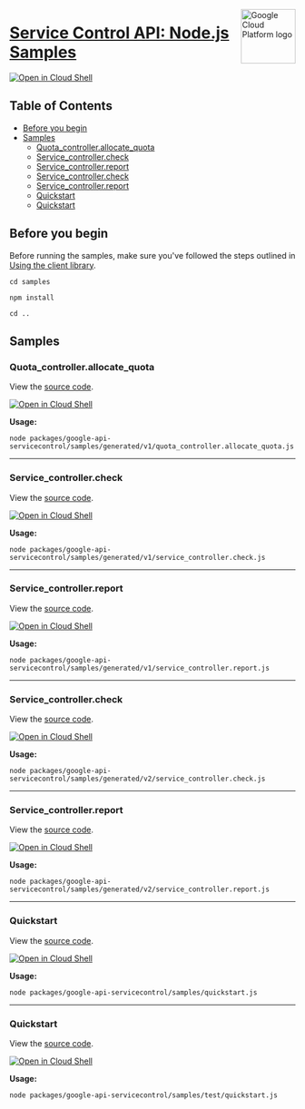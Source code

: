 [//]: # "This README.md file is auto-generated, all changes to this file will be lost."
[//]: # "To regenerate it, use `python -m synthtool`."
<img src="https://avatars2.githubusercontent.com/u/2810941?v=3&s=96" alt="Google Cloud Platform logo" title="Google Cloud Platform" align="right" height="96" width="96"/>

# [Service Control API: Node.js Samples](https://github.com/googleapis/google-cloud-node)

[![Open in Cloud Shell][shell_img]][shell_link]



## Table of Contents

* [Before you begin](#before-you-begin)
* [Samples](#samples)
  * [Quota_controller.allocate_quota](#quota_controller.allocate_quota)
  * [Service_controller.check](#service_controller.check)
  * [Service_controller.report](#service_controller.report)
  * [Service_controller.check](#service_controller.check)
  * [Service_controller.report](#service_controller.report)
  * [Quickstart](#quickstart)
  * [Quickstart](#quickstart)

## Before you begin

Before running the samples, make sure you've followed the steps outlined in
[Using the client library](https://github.com/googleapis/google-cloud-node#using-the-client-library).

`cd samples`

`npm install`

`cd ..`

## Samples



### Quota_controller.allocate_quota

View the [source code](https://github.com/googleapis/google-cloud-node/blob/main/packages/google-api-servicecontrol/samples/generated/v1/quota_controller.allocate_quota.js).

[![Open in Cloud Shell][shell_img]](https://console.cloud.google.com/cloudshell/open?git_repo=https://github.com/googleapis/google-cloud-node&page=editor&open_in_editor=packages/google-api-servicecontrol/samples/generated/v1/quota_controller.allocate_quota.js,samples/README.md)

__Usage:__


`node packages/google-api-servicecontrol/samples/generated/v1/quota_controller.allocate_quota.js`


-----




### Service_controller.check

View the [source code](https://github.com/googleapis/google-cloud-node/blob/main/packages/google-api-servicecontrol/samples/generated/v1/service_controller.check.js).

[![Open in Cloud Shell][shell_img]](https://console.cloud.google.com/cloudshell/open?git_repo=https://github.com/googleapis/google-cloud-node&page=editor&open_in_editor=packages/google-api-servicecontrol/samples/generated/v1/service_controller.check.js,samples/README.md)

__Usage:__


`node packages/google-api-servicecontrol/samples/generated/v1/service_controller.check.js`


-----




### Service_controller.report

View the [source code](https://github.com/googleapis/google-cloud-node/blob/main/packages/google-api-servicecontrol/samples/generated/v1/service_controller.report.js).

[![Open in Cloud Shell][shell_img]](https://console.cloud.google.com/cloudshell/open?git_repo=https://github.com/googleapis/google-cloud-node&page=editor&open_in_editor=packages/google-api-servicecontrol/samples/generated/v1/service_controller.report.js,samples/README.md)

__Usage:__


`node packages/google-api-servicecontrol/samples/generated/v1/service_controller.report.js`


-----




### Service_controller.check

View the [source code](https://github.com/googleapis/google-cloud-node/blob/main/packages/google-api-servicecontrol/samples/generated/v2/service_controller.check.js).

[![Open in Cloud Shell][shell_img]](https://console.cloud.google.com/cloudshell/open?git_repo=https://github.com/googleapis/google-cloud-node&page=editor&open_in_editor=packages/google-api-servicecontrol/samples/generated/v2/service_controller.check.js,samples/README.md)

__Usage:__


`node packages/google-api-servicecontrol/samples/generated/v2/service_controller.check.js`


-----




### Service_controller.report

View the [source code](https://github.com/googleapis/google-cloud-node/blob/main/packages/google-api-servicecontrol/samples/generated/v2/service_controller.report.js).

[![Open in Cloud Shell][shell_img]](https://console.cloud.google.com/cloudshell/open?git_repo=https://github.com/googleapis/google-cloud-node&page=editor&open_in_editor=packages/google-api-servicecontrol/samples/generated/v2/service_controller.report.js,samples/README.md)

__Usage:__


`node packages/google-api-servicecontrol/samples/generated/v2/service_controller.report.js`


-----




### Quickstart

View the [source code](https://github.com/googleapis/google-cloud-node/blob/main/packages/google-api-servicecontrol/samples/quickstart.js).

[![Open in Cloud Shell][shell_img]](https://console.cloud.google.com/cloudshell/open?git_repo=https://github.com/googleapis/google-cloud-node&page=editor&open_in_editor=packages/google-api-servicecontrol/samples/quickstart.js,samples/README.md)

__Usage:__


`node packages/google-api-servicecontrol/samples/quickstart.js`


-----




### Quickstart

View the [source code](https://github.com/googleapis/google-cloud-node/blob/main/packages/google-api-servicecontrol/samples/test/quickstart.js).

[![Open in Cloud Shell][shell_img]](https://console.cloud.google.com/cloudshell/open?git_repo=https://github.com/googleapis/google-cloud-node&page=editor&open_in_editor=packages/google-api-servicecontrol/samples/test/quickstart.js,samples/README.md)

__Usage:__


`node packages/google-api-servicecontrol/samples/test/quickstart.js`






[shell_img]: https://gstatic.com/cloudssh/images/open-btn.png
[shell_link]: https://console.cloud.google.com/cloudshell/open?git_repo=https://github.com/googleapis/google-cloud-node&page=editor&open_in_editor=samples/README.md
[product-docs]: https://cloud.google.com/service-infrastructure/docs/overview/
